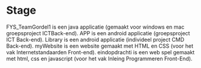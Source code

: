 # Stage
FYS_TeamGordel1 is een java applicatie (gemaakt voor windows en mac groepsproject ICTBack-end).
APP is een android applicatie (groepsproject ICT Back-end).
Library is een android applicatie (individeel project CMD Back-end).
myWebsite is een website gemaakt met HTML en CSS (voor het vak Internetstandaarden Front-end).
eindopdrachti is een web spel gemaakt met html, css en javascript (voor het vak Inleing Programmeren Front-End).
